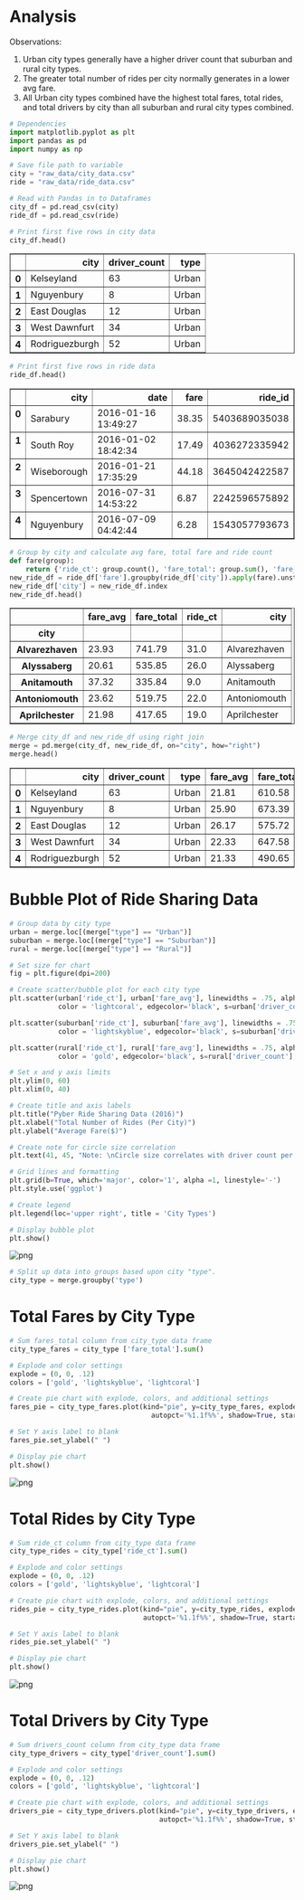
# Analysis
Observations:
1. Urban city types generally have a higher driver count that suburban and rural city types.
2. The greater total number of rides per city normally generates in a lower avg fare.
3. All Urban city types combined have the highest total fares, total rides, and total drivers by city than all suburban and rural city types combined.


```python
# Dependencies
import matplotlib.pyplot as plt
import pandas as pd
import numpy as np
```


```python
# Save file path to variable
city = "raw_data/city_data.csv"
ride = "raw_data/ride_data.csv"
```


```python
# Read with Pandas in to Dataframes
city_df = pd.read_csv(city)
ride_df = pd.read_csv(ride)
```


```python
# Print first five rows in city data
city_df.head()
```




<div>
<style>
    .dataframe thead tr:only-child th {
        text-align: right;
    }

    .dataframe thead th {
        text-align: left;
    }

    .dataframe tbody tr th {
        vertical-align: top;
    }
</style>
<table border="1" class="dataframe">
  <thead>
    <tr style="text-align: right;">
      <th></th>
      <th>city</th>
      <th>driver_count</th>
      <th>type</th>
    </tr>
  </thead>
  <tbody>
    <tr>
      <th>0</th>
      <td>Kelseyland</td>
      <td>63</td>
      <td>Urban</td>
    </tr>
    <tr>
      <th>1</th>
      <td>Nguyenbury</td>
      <td>8</td>
      <td>Urban</td>
    </tr>
    <tr>
      <th>2</th>
      <td>East Douglas</td>
      <td>12</td>
      <td>Urban</td>
    </tr>
    <tr>
      <th>3</th>
      <td>West Dawnfurt</td>
      <td>34</td>
      <td>Urban</td>
    </tr>
    <tr>
      <th>4</th>
      <td>Rodriguezburgh</td>
      <td>52</td>
      <td>Urban</td>
    </tr>
  </tbody>
</table>
</div>




```python
# Print first five rows in ride data
ride_df.head()
```




<div>
<style>
    .dataframe thead tr:only-child th {
        text-align: right;
    }

    .dataframe thead th {
        text-align: left;
    }

    .dataframe tbody tr th {
        vertical-align: top;
    }
</style>
<table border="1" class="dataframe">
  <thead>
    <tr style="text-align: right;">
      <th></th>
      <th>city</th>
      <th>date</th>
      <th>fare</th>
      <th>ride_id</th>
    </tr>
  </thead>
  <tbody>
    <tr>
      <th>0</th>
      <td>Sarabury</td>
      <td>2016-01-16 13:49:27</td>
      <td>38.35</td>
      <td>5403689035038</td>
    </tr>
    <tr>
      <th>1</th>
      <td>South Roy</td>
      <td>2016-01-02 18:42:34</td>
      <td>17.49</td>
      <td>4036272335942</td>
    </tr>
    <tr>
      <th>2</th>
      <td>Wiseborough</td>
      <td>2016-01-21 17:35:29</td>
      <td>44.18</td>
      <td>3645042422587</td>
    </tr>
    <tr>
      <th>3</th>
      <td>Spencertown</td>
      <td>2016-07-31 14:53:22</td>
      <td>6.87</td>
      <td>2242596575892</td>
    </tr>
    <tr>
      <th>4</th>
      <td>Nguyenbury</td>
      <td>2016-07-09 04:42:44</td>
      <td>6.28</td>
      <td>1543057793673</td>
    </tr>
  </tbody>
</table>
</div>




```python
# Group by city and calculate avg fare, total fare and ride count
def fare(group):
    return {'ride_ct': group.count(), 'fare_total': group.sum(), 'fare_avg': np.round(group.mean(),2)}
new_ride_df = ride_df['fare'].groupby(ride_df['city']).apply(fare).unstack()
new_ride_df['city'] = new_ride_df.index
new_ride_df.head()
```




<div>
<style>
    .dataframe thead tr:only-child th {
        text-align: right;
    }

    .dataframe thead th {
        text-align: left;
    }

    .dataframe tbody tr th {
        vertical-align: top;
    }
</style>
<table border="1" class="dataframe">
  <thead>
    <tr style="text-align: right;">
      <th></th>
      <th>fare_avg</th>
      <th>fare_total</th>
      <th>ride_ct</th>
      <th>city</th>
    </tr>
    <tr>
      <th>city</th>
      <th></th>
      <th></th>
      <th></th>
      <th></th>
    </tr>
  </thead>
  <tbody>
    <tr>
      <th>Alvarezhaven</th>
      <td>23.93</td>
      <td>741.79</td>
      <td>31.0</td>
      <td>Alvarezhaven</td>
    </tr>
    <tr>
      <th>Alyssaberg</th>
      <td>20.61</td>
      <td>535.85</td>
      <td>26.0</td>
      <td>Alyssaberg</td>
    </tr>
    <tr>
      <th>Anitamouth</th>
      <td>37.32</td>
      <td>335.84</td>
      <td>9.0</td>
      <td>Anitamouth</td>
    </tr>
    <tr>
      <th>Antoniomouth</th>
      <td>23.62</td>
      <td>519.75</td>
      <td>22.0</td>
      <td>Antoniomouth</td>
    </tr>
    <tr>
      <th>Aprilchester</th>
      <td>21.98</td>
      <td>417.65</td>
      <td>19.0</td>
      <td>Aprilchester</td>
    </tr>
  </tbody>
</table>
</div>




```python
# Merge city_df and new_ride_df using right join
merge = pd.merge(city_df, new_ride_df, on="city", how="right")
merge.head()
```




<div>
<style>
    .dataframe thead tr:only-child th {
        text-align: right;
    }

    .dataframe thead th {
        text-align: left;
    }

    .dataframe tbody tr th {
        vertical-align: top;
    }
</style>
<table border="1" class="dataframe">
  <thead>
    <tr style="text-align: right;">
      <th></th>
      <th>city</th>
      <th>driver_count</th>
      <th>type</th>
      <th>fare_avg</th>
      <th>fare_total</th>
      <th>ride_ct</th>
    </tr>
  </thead>
  <tbody>
    <tr>
      <th>0</th>
      <td>Kelseyland</td>
      <td>63</td>
      <td>Urban</td>
      <td>21.81</td>
      <td>610.58</td>
      <td>28.0</td>
    </tr>
    <tr>
      <th>1</th>
      <td>Nguyenbury</td>
      <td>8</td>
      <td>Urban</td>
      <td>25.90</td>
      <td>673.39</td>
      <td>26.0</td>
    </tr>
    <tr>
      <th>2</th>
      <td>East Douglas</td>
      <td>12</td>
      <td>Urban</td>
      <td>26.17</td>
      <td>575.72</td>
      <td>22.0</td>
    </tr>
    <tr>
      <th>3</th>
      <td>West Dawnfurt</td>
      <td>34</td>
      <td>Urban</td>
      <td>22.33</td>
      <td>647.58</td>
      <td>29.0</td>
    </tr>
    <tr>
      <th>4</th>
      <td>Rodriguezburgh</td>
      <td>52</td>
      <td>Urban</td>
      <td>21.33</td>
      <td>490.65</td>
      <td>23.0</td>
    </tr>
  </tbody>
</table>
</div>



# Bubble Plot of Ride Sharing Data


```python
# Group data by city type
urban = merge.loc[(merge["type"] == "Urban")]
suburban = merge.loc[(merge["type"] == "Suburban")]
rural = merge.loc[(merge["type"] == "Rural")]
```


```python
# Set size for chart
fig = plt.figure(dpi=200)

# Create scatter/bubble plot for each city type
plt.scatter(urban['ride_ct'], urban['fare_avg'], linewidths = .75, alpha=.75, label = "Urban",
            color = 'lightcoral', edgecolor='black', s=urban['driver_count'], edgecolors="black")

plt.scatter(suburban['ride_ct'], suburban['fare_avg'], linewidths = .75, alpha=.75, label = "Suburban",
            color = 'lightskyblue', edgecolor='black', s=suburban['driver_count'], edgecolors="black")

plt.scatter(rural['ride_ct'], rural['fare_avg'], linewidths = .75, alpha=.75, label = "Rural",
            color = 'gold', edgecolor='black', s=rural['driver_count'], edgecolors="black")

# Set x and y axis limits
plt.ylim(0, 60)
plt.xlim(0, 40)

# Create title and axis labels
plt.title("Pyber Ride Sharing Data (2016)")
plt.xlabel("Total Number of Rides (Per City)")
plt.ylabel("Average Fare($)")

# Create note for circle size correlation
plt.text(41, 45, "Note: \nCircle size correlates with driver count per city.")

# Grid lines and formatting
plt.grid(b=True, which='major', color='1', alpha =1, linestyle='-')
plt.style.use('ggplot')

# Create legend
plt.legend(loc='upper right', title = 'City Types')

# Display bubble plot
plt.show()
```


![png](output_10_0.png)



```python
# Split up data into groups based upon city "type".
city_type = merge.groupby('type')
```

# Total Fares by City Type


```python
# Sum fares_total column from city_type data frame
city_type_fares = city_type ['fare_total'].sum()

# Explode and color settings
explode = (0, 0, .12)
colors = ['gold', 'lightskyblue', 'lightcoral']

# Create pie chart with explode, colors, and additional settings
fares_pie = city_type_fares.plot(kind="pie", y=city_type_fares, explode=explode, colors=colors, 
                                   autopct='%1.1f%%', shadow=True, startangle=150, title=("% of Total Fares by City Type"))

# Set Y axis label to blank
fares_pie.set_ylabel(" ")

# Display pie chart
plt.show()
```


![png](output_13_0.png)


# Total Rides by City Type


```python
# Sum ride_ct column from city_type data frame
city_type_rides = city_type['ride_ct'].sum()

# Explode and color settings
explode = (0, 0, .12)
colors = ['gold', 'lightskyblue', 'lightcoral']

# Create pie chart with explode, colors, and additional settings
rides_pie = city_type_rides.plot(kind="pie", y=city_type_rides, explode=explode, colors=colors, 
                                 autopct='%1.1f%%', shadow=True, startangle=150, title=("% of Total Rides by City Type"))

# Set Y axis label to blank
rides_pie.set_ylabel(" ")

# Display pie chart
plt.show()
```


![png](output_15_0.png)


# Total Drivers by City Type


```python
# Sum drivers_count column from city_type data frame
city_type_drivers = city_type['driver_count'].sum()

# Explode and color settings
explode = (0, 0, .12)
colors = ['gold', 'lightskyblue', 'lightcoral']

# Create pie chart with explode, colors, and additional settings
drivers_pie = city_type_drivers.plot(kind="pie", y=city_type_drivers, explode=explode, colors=colors, 
                                     autopct='%1.1f%%', shadow=True, startangle=150, title=("% of Total Drivers by City Type"))

# Set Y axis label to blank
drivers_pie.set_ylabel(" ")

# Display pie chart
plt.show()
```


![png](output_17_0.png)

